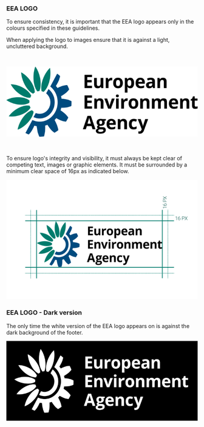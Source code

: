 
### EEA LOGO

 To ensure consistency, it is important that the EEA logo appears only in the colours specified in these guidelines.

 When applying the logo to images ensure that it is against a light, uncluttered background.

<br/>

![](../static/ΕΕΑLOGOwhite.svg) 

<br/> 

To ensure logo's integrity and visibility, it must always be kept clear of competing text, images or graphic elements. It must be surrounded by a minimum clear space οf 16px as indicated below. 

![](../static/LOGOwhite.png)

### EEA LOGO - Dark version

The only time the white version of the EEA logo appears on is against the dark background of the footer. 

<div style={{backgroundColor:'black',width:'400px'}}> 

![](../static/ΕΕΑLOGOblack.svg)
</div>


